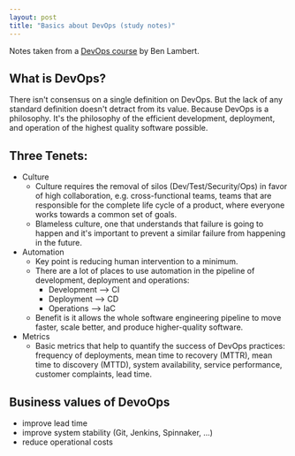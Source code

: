 ```yaml
---
layout: post
title: "Basics about DevOps (study notes)"
---
```


Notes taken from a [DevOps course](https://cloudacademy.com/course/introduction-to-devops) by Ben Lambert.

## What is DevOps?

There isn't consensus on a single definition on DevOps. But the lack of any standard definition doesn't detract from its value. Because DevOps is a philosophy. It's the philosophy of the efficient development, deployment, and operation of the highest quality software possible.

## Three Tenets:
* Culture
  * Culture requires the removal of silos (Dev/Test/Security/Ops) in favor of high collaboration, e.g. cross-functional teams, teams that are responsible for the complete life cycle of a product, where everyone works towards a common set of goals.
  * Blameless culture, one that understands that failure is going to happen and it's important to prevent a similar failure from happening in the future.
* Automation
  * Key point is reducing human intervention to a minimum.
  * There are a lot of places to use automation in the pipeline of development, deployment and operations:
    - Development --> CI
    - Deployment --> CD
    - Operations --> IaC
  * Benefit is it allows the whole software engineering pipeline to move faster, scale better, and produce higher-quality software.
* Metrics
  * Basic metrics that help to quantify the success of DevOps practices: frequency of deployments, mean time to recovery (MTTR), mean time to discovery (MTTD), system availability, service performance, customer complaints, lead time.

## Business values of DevoOps
* improve lead time 
* improve system stability (Git, Jenkins, Spinnaker, ...)
* reduce operational costs
